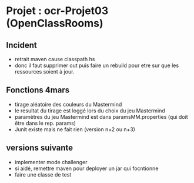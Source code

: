 # Projet : ocr-Projet03 (OpenClassRooms)
 ## Incident
  - retrait maven cause classpath hs
  - donc il faut supprimer out puis faire un rebuild pour etre sur
    que les ressources soient à jour.
 ## Fonctions 4mars
  - tirage aléatoire des couleurs du Mastermind
  - le resultat du tirage est loggé lors du choix du jeu Mastermind
  - paramètres du jeu Mastermind est dans paramsMM.properties (qui doit être dans le rep. params)
  - Junit existe mais ne fait rien (version n+2 ou n+3)
 ## versions suivante
   - implementer mode challenger
   - si aidé, remettre maven pour deployer un jar qui focntionne
   - faire une classe de test
  

 
